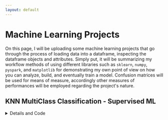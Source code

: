 ```yaml
---
layout: default
---
```

# Machine Learning Projects
On this page, I will be uploading some machine learning projects that go through the process of loading data into a dataframe, inspecting the dataframe objects and attributes.
Simply put, it will be summarizing my workflow methods of using different libraries such as `sklearn`, `numpy`, `pyspark`, and `matplotlib` for demonstrating my own point of view
on how you can analyze, build, and eventually train a model. Confusion matrices will be used for means of measure, accordingly other measures of performances will be employed regarding
the project's nature.

## KNN MultiClass Classification - Supervised ML
<details>
  
  <summary>Details and Code</summary>
  
  This is a fairly simple project, utilizing `Sci-kit-learn's` KNN classifier in a nested `for` loop to iterate through 
  different `N-Neighbors` and different `train/test` subsetting. Label columns was `Diabetes` and had values of either `0`, `1`, or `2` thus indicating whether a 
  patient was `No-Diabetes`, `Type 1 Diabetic`, or `Type 2 Diabetic`. The dataset was clean, and had no null-values so no pre-processing was done in this one.
  
  <br>
  
  [Rendered Code Notebook]()
  
  <br>
  
  [Download Dataset CSV File]()
  
  <br>
  
  ```python
  # Initializing libraries code block
  import seaborn as sns
  import pandas
  import matplotlib.pyplot as plt
  from sklearn.model_selection import train_test_split
  from sklearn.preprocessing import StandardScaler
  from sklearn.metrics import accuracy_score, confusion_matrix
  from sklearn.neighbors import KNeighborsClassifier

  # Initializing dataset from drive
  data_diabetes = pandas.read_csv('/content/drive/MyDrive/ML&Big_Data/diabetes.csv')
  
  # Describing dataframe objects, gathering info such as mean, std deviation,
  # what percentage are in the different quartiles, and maximum values a single object can hold
  data_diabetes.describe()
  data_diabetes.info()
  
  # Describing dataframe array 'Diabetes'
  data_diabetes['Diabetes'].unique()
  
  # Feature scaling code block
  unscaled_features = data_diabetes.drop(columns=['Diabetes'])
  label = data_diabetes['Diabetes']
  scaler_metric = StandardScaler()
  scaled_features = scaler_metric.fit_transform(unscaled_features)
  scaled_features.view()
  
  # Initial Training
  test_vals = [0.15, 0.2, 0.25, 0.3,]
  neighbor_values = [2, 5, 7, 10]
  for value in test_vals:
    features_tr, features_te, labels_tr, labels_te = train_test_split(scaled_features, label, test_size=value, random_state=42)
    for iteration in neighbor_values:
      knnmodel = KNeighborsClassifier(n_neighbors=iteration)
      knnmodel.fit(features_tr, labels_tr)
      pred = knnmodel.predict(features_te)
  
      pred_accuracy = accuracy_score(labels_te, pred)
      print(f"This is the subset of {value}0% Testing Set")
      print(f"The Accuracy of\t`{iteration}`\tN-Neighbor Value is {pred_accuracy:.2f}")
      confusion = confusion_matrix(labels_te, pred)
      plt.figure(figsize=(6, 4))
      sns.heatmap(confusion, annot=True, cmap='Blues',
                  xticklabels=["No Diabetes, Type 1 Diabetic, Type 2 Diabetic"],
                  yticklabels=["No Diabetes, Type 1 Diabetic, Type 2 Diabetic"])
      plt.title("Confusion Matrix For KNN")
      plt.xlabel("Predicted Label")
      plt.ylabel("True Label")
      plt.show()
      print("\n")
  
  
  # Optimal No. of Neighbors
  features_tr, features_te, labels_tr, labels_te = train_test_split(scaled_features, label, test_size=0.2, random_state=42)
  optimal_k = KNeighborsClassifier(n_neighbors=7)
  optimal_k.fit(features_tr, labels_tr)
  
  optimal_pred = optimal_k.predict(features_te)
  optimal_accuracy = accuracy_score(labels_te, optimal_pred)
  
  print(f"This is the subset of 0.20% Testing Set")
  print(f"The Accuracy of 7 N-Neighbor Value is {optimal_accuracy:.2f}")
  
  confusion = confusion_matrix(labels_te, optimal_pred)
  plt.figure(figsize=(6, 4))
  sns.heatmap(confusion, annot=True, cmap='Blues',
              xticklabels=["No Diabetes, Type 1 Diabetic, Type 2 Diabetic"],
              yticklabels=["No Diabetes, Type 1 Diabetic, Type 2 Diabetic"])
  plt.title("Confusion Matrix For KNN")
  plt.xlabel("Predicted Label")
  plt.ylabel("True Label")
  plt.show()
  print("\n")
  
  
  # Weighted K, uniform and distance weights were assigned.
  features_tr, features_te, labels_tr, labels_te = train_test_split(scaled_features, label, test_size=0.2, random_state=42)
  weights_list = ['uniform', 'distance']
  for weight in weights_list:
    weighted_knn = KNeighborsClassifier(n_neighbors=7, weights=weight)
    weighted_knn.fit(features_tr, labels_tr)
  
    weighted_pred = weighted_knn.predict(features_te)
    weighted_pred_accuracy = accuracy_score(labels_te, weighted_pred)
  
    print(f"This is the subset of 0.20% {weight} method Testing Set")
    print(f"The Accuracy of 7 N-Neighbor value with {weight} method:  is {weighted_pred_accuracy:.2f}")
  
    confusion = confusion_matrix(labels_te, weighted_pred)
    plt.figure(figsize=(6, 4))
    sns.heatmap(confusion, annot=True, cmap='Blues',
                xticklabels=["No Diabetes, Type 1 Diabetic, Type 2 Diabetic"],
                yticklabels=["No Diabetes, Type 1 Diabetic, Type 2 Diabetic"])
    plt.title("Confusion Matrix For KNN")
    plt.xlabel("Predicted Label")
    plt.ylabel("True Label")
    plt.show()
    print("\n")

</details>```
